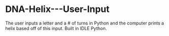 # DNA-Helix---User-Input
The user inputs a letter and a # of turns in Python and the computer prints a helix based off of this input. Built in IDLE Python.
